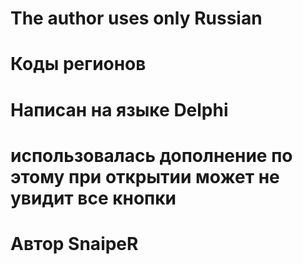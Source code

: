 # The author uses only Russian
# Коды регионов
# Написан на языке Delphi
# использовалась дополнение по этому при открытии может не увидит все кнопки
# Автор SnaipeR